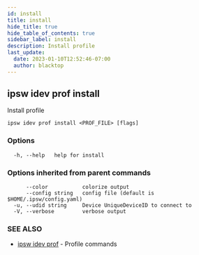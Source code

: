 ```yaml
---
id: install
title: install
hide_title: true
hide_table_of_contents: true
sidebar_label: install
description: Install profile
last_update:
  date: 2023-01-10T12:52:46-07:00
  author: blacktop
---
```

## ipsw idev prof install

Install profile

```
ipsw idev prof install <PROF_FILE> [flags]
```

### Options

```
  -h, --help   help for install
```

### Options inherited from parent commands

```
      --color           colorize output
      --config string   config file (default is $HOME/.ipsw/config.yaml)
  -u, --udid string     Device UniqueDeviceID to connect to
  -V, --verbose         verbose output
```

### SEE ALSO

* [ipsw idev prof](/docs/cli/ipsw/idev/prof)	 - Profile commands

